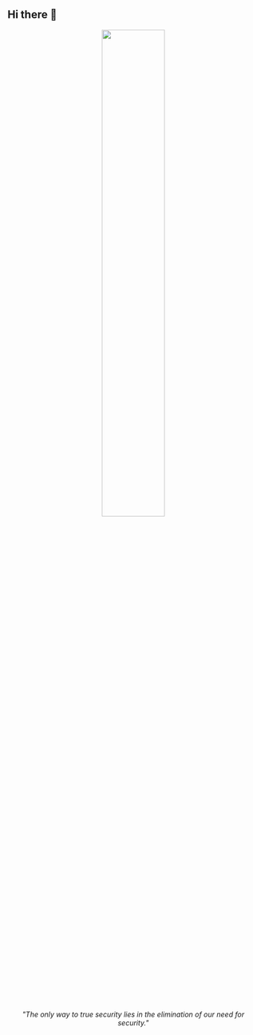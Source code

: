 ## Hi there 👋

<!--
**deepmediclub/deepmediclub** is a ✨ _special_ ✨ repository because its `README.md` (this file) appears on your GitHub profile.

Here are some ideas to get you started:

- 🔭 I’m currently working on ...
- 🌱 I’m currently learning ...
- 👯 I’m looking to collaborate on ...
- 🤔 I’m looking for help with ...
- 💬 Ask me about ...
- 📫 How to reach me: ...
- 😄 Pronouns: ...
- ⚡ Fun fact: ...
-->

<div align="center">
  <img src="image.avif" alt=""The only way to true security lies in the elimination of our need for security."" style="width:50%;"/>
  <p><em>"The only way to true security lies in the elimination of our need for security."</em></p>
</div>
